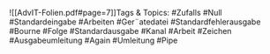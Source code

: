 
![[AdvIT-Folien.pdf#page=7]]Tags & Topics:
   #Zufalls
   #Null
   #Standardeingabe
   #Arbeiten
   #Ger¨atedatei
   #Standardfehlerausgabe
   #Bourne
   #Folge
   #Standardausgabe
   #Kanal
   #Arbeit
   #Zeichen
   #Ausgabeumleitung
   #Again
   #Umleitung
   #Pipe